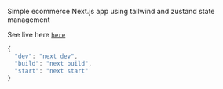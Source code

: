 Simple ecommerce Next.js app using tailwind and zustand state management

See live here [`here`](https://hamham.vercel.app/)

```js
{
  "dev": "next dev",
  "build": "next build",
  "start": "next start"
}
```

